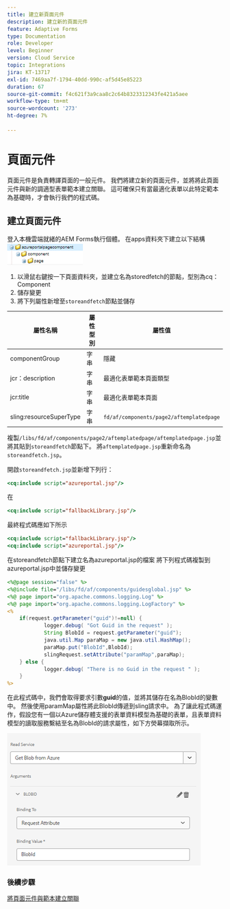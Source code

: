 ```yaml
---
title: 建立新頁面元件
description: 建立新的頁面元件
feature: Adaptive Forms
type: Documentation
role: Developer
level: Beginner
version: Cloud Service
topic: Integrations
jira: KT-13717
exl-id: 7469aa7f-1794-40dd-990c-af5d45e85223
duration: 67
source-git-commit: f4c621f3a9caa8c2c64b8323312343fe421a5aee
workflow-type: tm+mt
source-wordcount: '273'
ht-degree: 7%

---
```


# 頁面元件

頁面元件是負責轉譯頁面的一般元件。 我們將建立新的頁面元件，並將將此頁面元件與新的調適型表單範本建立關聯。 這可確保只有當最適化表單以此特定範本為基礎時，才會執行我們的程式碼。

## 建立頁面元件

登入本機雲端就緒的AEM Forms執行個體。 在apps資料夾下建立以下結構
![page-component](./assets/page-component1.png)

1. 以滑鼠右鍵按一下頁面資料夾，並建立名為storedfetch的節點，型別為cq：Component
1. 儲存變更
1. 將下列屬性新增至`storeandfetch`節點並儲存

| **屬性名稱** | **屬性型別** | **屬性值** |
|-------------------------|-------------------|----------------------------------------|
| componentGroup | 字串 | 隱藏 |
| jcr：description | 字串 | 最適化表單範本頁面類型 |
| jcr:title | 字串 | 最適化表單範本頁面 |
| sling:resourceSuperType | 字串 | `fd/af/components/page2/aftemplatedpage` |

複製`/libs/fd/af/components/page2/aftemplatedpage/aftemplatedpage.jsp`並將其貼到`storeandfetch`節點下。 將`aftemplatedpage.jsp`重新命名為`storeandfetch.jsp`。

開啟`storeandfetch.jsp`並新增下列行：

```jsp
<cq:include script="azureportal.jsp"/>
```

在

```jsp
<cq:include script="fallbackLibrary.jsp"/>
```

最終程式碼應如下所示

```jsp
<cq:include script="fallbackLibrary.jsp"/>
<cq:include script="azureportal.jsp"/>
```

在storeandfetch節點下建立名為azureportal.jsp的檔案
將下列程式碼複製到azureportal.jsp中並儲存變更

```jsp
<%@page session="false" %>
<%@include file="/libs/fd/af/components/guidesglobal.jsp" %>
<%@ page import="org.apache.commons.logging.Log" %>
<%@ page import="org.apache.commons.logging.LogFactory" %>
<%
    if(request.getParameter("guid")!=null) {
            logger.debug( "Got Guid in the request" );
            String BlobId = request.getParameter("guid");
            java.util.Map paraMap = new java.util.HashMap();
            paraMap.put("BlobId",BlobId);
            slingRequest.setAttribute("paramMap",paraMap);
    } else {
            logger.debug( "There is no Guid in the request " );
    }            
%>
```

在此程式碼中，我們會取得要求引數&#x200B;**guid**&#x200B;的值，並將其儲存在名為BlobId的變數中。 然後使用paramMap屬性將此BlobId傳遞到sling請求中。 為了讓此程式碼運作，假設您有一個以Azure儲存體支援的表單資料模型為基礎的表單，且表單資料模型的讀取服務繫結至名為BlobId的請求屬性，如下方熒幕擷取所示。

![fdm-request-attribute](./assets/fdm-request-attribute.png)

### 後續步驟

[將頁面元件與範本建立關聯](./associate-page-component.md)
